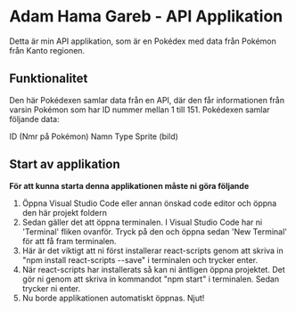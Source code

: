# Adam Hama Gareb - API Applikation

Detta är min API applikation, som är en Pokédex med data från Pokémon från Kanto regionen.

## Funktionalitet

Den här Pokédexen samlar data från en API, där den får informationen från varsin Pokémon som har ID nummer mellan 1 till 151.
Pokédexen samlar följande data:

ID (Nmr på Pokémon)
Namn
Type
Sprite (bild)

## Start av applikation

**För att kunna starta denna applikationen måste ni göra följande**

1. Öppna Visual Studio Code eller annan önskad code editor och öppna den här projekt foldern
2. Sedan gäller det att öppna terminalen. I Visual Studio Code har ni 'Terminal' fliken ovanför. Tryck på den och öppna sedan 'New Terminal' för att få fram terminalen.
3. Här är det viktigt att ni först installerar react-scripts genom att skriva in "npm install react-scripts --save" i terminalen och trycker enter.
4. När react-scripts har installerats så kan ni äntligen öppna projektet. Det gör ni genom att skriva in kommandot "npm start" i terminalen. Sedan trycker ni enter.
5. Nu borde applikationen automatiskt öppnas. Njut!
